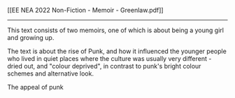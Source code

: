 

[[EE NEA 2022 Non-Fiction - Memoir - Greenlaw.pdf]]

-----
This text consists of two memoirs, one of which is about being a young girl and growing up.

The text is about the rise of Punk, and how it influenced the younger people who lived in quiet places where the culture was usually very different - dried out, and "colour deprived", in contrast to punk's bright colour schemes and alternative look.

The appeal of punk